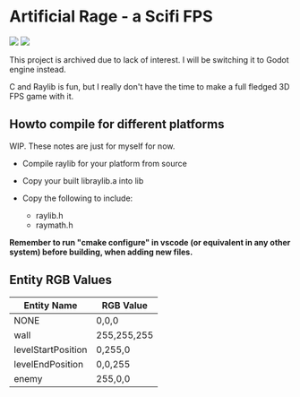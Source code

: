 # Artificial Rage - a Scifi FPS

<p>
    <a href="https://discord.gg/PZkYZRx">
    <img src="https://img.shields.io/discord/475097536160595979?label=Skale%20Games%20Discord"></a>
    <a href="https://matrix.to/#/#skalegames:matrix.org">
    <img src="https://img.shields.io/matrix/skalegames:matrix.org?label=Skale%20Games%20Matrix"></a>
</p>

This project is archived due to lack of interest. I will be switching it to Godot engine instead.

C and Raylib is fun, but I really don't have the time to make a full fledged 3D FPS game with it.

## Howto compile for different platforms

WIP. These notes are just for myself for now.

* Compile raylib for your platform from source

* Copy your built libraylib.a into lib

* Copy the following to include:
  * raylib.h
  * raymath.h

**Remember to run "cmake configure" in vscode (or equivalent in any other system) before building, when adding new files.**

## Entity RGB Values

| Entity Name        | RGB Value   |
|--------------------|-------------|
| NONE               | 0,0,0       |
| wall               | 255,255,255 |
| levelStartPosition | 0,255,0     |
| levelEndPosition   | 0,0,255     |
| enemy              | 255,0,0     |
